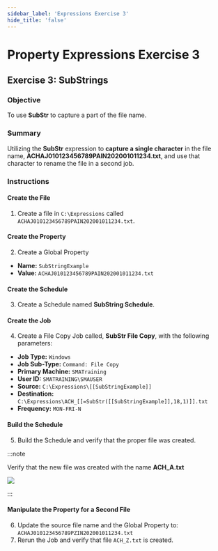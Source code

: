 ```yaml
---
sidebar_label: 'Expressions Exercise 3'
hide_title: 'false'
---
```


<head>
  <meta name="robots" content="noindex, nofollow" />
</head>

# Property Expressions Exercise 3
 
## Exercise 3: SubStrings
 
### Objective

To use **SubStr** to capture a part of the file name.
 
### Summary

Utilizing the **SubStr** expression to **capture a single character** in the file name, **ACHAJ010123456789PAIN202001011234.txt**, and use that character to rename the file in a second job.

### Instructions

#### Create the File

1. Create a file in ```C:\Expressions``` called ```ACHAJ010123456789PAIN202001011234.txt```.

#### Create the Property

2. Create a Global Property 
  * **Name:** ```SubStringExample```
  * **Value:** ```ACHAJ010123456789PAIN202001011234.txt```

#### Create the Schedule

3. Create a Schedule named **SubString Schedule**.

#### Create the Job

4. Create a File Copy Job called, **SubStr File Copy**, with the following parameters:
  * **Job Type:** ```Windows```
  * **Job Sub-Type:** ```Command: File Copy```
  * **Primary Machine:** ```SMATraining```
  * **User ID:** ```SMATRAINING\SMAUSER```
  * **Source:** ```C:\Expressions\[[SubStringExample]]```
  * **Destination:** ```C:\Expressions\ACH_[[=SubStr([[SubStringExample]],18,1)]].txt```
  * **Frequency:** ```MON-FRI-N```

#### Build the Schedule

5. Build the Schedule and verify that the proper file was created.

:::note

Verify that the new file was created with the name **ACH_A.txt**

![](../static/imgadvanced/ExpressEx3Solution.png)

:::

#### Manipulate the Property for a Second File

6. Update the source file name and the Global Property to: ```ACHAJ010123456789PZIN202001011234.txt```
7. Rerun the Job and verify that file ```ACH_Z.txt``` is created.

